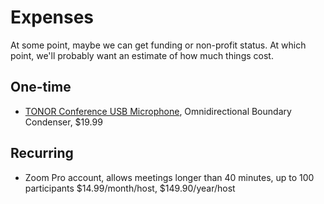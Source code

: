 # Expenses

At some point, maybe we can get funding or non-profit status. At which point, we'll probably want an estimate of how much things cost.

## One-time
* [TONOR Conference USB Microphone](https://www.amazon.com/TONOR-Conference-Microphone-Omnidirectional-Compatible/dp/B07GVGMW59), Omnidirectional Boundary Condenser, $19.99

## Recurring
* Zoom Pro account, allows meetings longer than 40 minutes, up to 100 participants $14.99/month/host, $149.90/year/host

